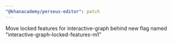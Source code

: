 ```yaml
---
"@khanacademy/perseus-editor": patch
---
```


Move locked features for interactive-graph behind new flag named "interactive-graph-locked-features-m1"

